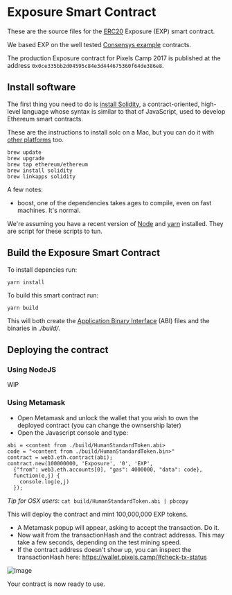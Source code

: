 # Exposure Smart Contract

These are the source files for the [ERC20][4] Exposure (EXP) smart contract.

We based EXP on the well tested [Consensys example][5] contracts.

The production Exposure contract for Pixels Camp 2017 is published at the address `0x0ce335bb2d04595c84e3d444675360f64de386e8`.

## Install software

The first thing you need to do is [install Solidity][2], a contract-oriented, high-level language whose syntax is similar to that of JavaScript, used to develop Ethereum smart contracts.

These are the instructions to install solc on a Mac, but you can do it with [other platforms][2] too.

```
brew update
brew upgrade
brew tap ethereum/ethereum
brew install solidity
brew linkapps solidity
```

A few notes:

* boost, one of the dependencies takes ages to compile, even on fast machines. It's normal.

We're assuming you have a recent version of [Node][7] and [yarn][3] installed. They are script for these scripts to tun.

## Build the Exposure Smart Contract

To install depencies run:

```
yarn install
```

To build this smart contract run:

```
yarn build
```

This will both create the [Application Binary Interface][6] (ABI) files and the binaries in *./build/*.

## Deploying the contract

### Using NodeJS

WIP

### Using Metamask

 * Open Metamask and unlock the wallet that you wish to own the deployed contract (you can change the ownsership later)
 * Open the Javascript console and type:

```
abi = <content from ./build/HumanStandardToken.abi>
code = "<content from ./build/HumanStandardToken.bin>"
contract = web3.eth.contract(abi);
contract.new(100000000, 'Exposure', '0', 'EXP',
  {"from": web3.eth.accounts[0], "gas": 4000000, "data": code},
  function(e,j) {
    console.log(e,j)
  });
```

*Tip for OSX users*: `cat build/HumanStandardToken.abi | pbcopy`

This will deploy the contract and mint 100,000,000 EXP tokens.

 * A Metamask popup will appear, asking to accept the transaction. Do it.
 * Now wait from the transactionHash and the contract addresss. This may take a few seconds, depending on the test mining speed.
 * If the contract address doesn't show up, you can inspect the transactionHash here: https://wallet.pixels.camp/#check-tx-status

![Image](https://github.com/PixelsCamp/moon/blob/master/imgs/deplyimg1.png?raw=true)

Your contract is now ready to use.

[1]: https://github.com/ConsenSys/Tokens
[2]: http://solidity.readthedocs.io/en/develop/installing-solidity.html
[3]: https://yarnpkg.com/en/docs/install
[4]: https://github.com/ethereum/EIPs/issues/20
[5]: https://github.com/ConsenSys/Tokens
[6]: https://github.com/ethereum/wiki/wiki/Ethereum-Contract-ABI
[7]: https://nodejs.org/en/
